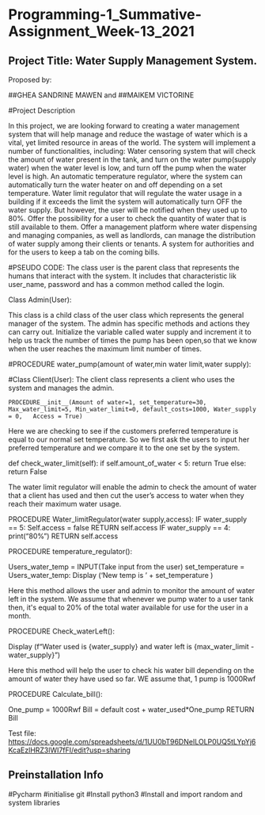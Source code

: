 # Programming-1_Summative-Assignment_Week-13_2021
## Project Title: Water Supply Management System.


Proposed by:


   ##GHEA SANDRINE MAWEN and 
   ##MAIKEM VICTORINE



#Project Description 


In this project, we are looking forward to creating a water management system that will help manage and reduce the wastage of water which is a vital, yet limited resource in areas of the world.
The system will implement a number of functionalities, including:
Water censoring system that will check the amount of water present in the tank, and turn on the water pump(supply water) when the water level is low, and turn off the pump when the water level is high.
An automatic temperature regulator, where the system can automatically turn the water heater on and off depending on a set temperature.
Water limit regulator that will regulate the water usage in a building if it exceeds the limit the system will automatically turn OFF the water supply. But however, the user will be notified when they used up to 80%.
Offer the possibility for a user to check the quantity of water that is still available to them.
Offer a management platform where water dispensing and managing companies, as well as landlords, can manage the distribution of water supply among their clients or tenants.
A system for authorities and for the users to keep a tab on the coming bills.

#PSEUDO CODE:
The class user is the parent class that represents the humans that interact with the system. It includes that characteristic lik user_name, password and has a common method called the login.


Class Admin(User):

This class is a child class of the user class which represents the general manager of the system. The admin has specific methods and actions they can carry out.
 Initialize the variable called water supply and increment it to help us track the number of times the pump has been open,so that we know when the user reaches the maximum limit number of times.  

#PROCEDURE water_pump(amount of water,min water limit,water supply):



#Class Client(User):
The client class represents a client who uses the system and manages the admin.

    PROCEDURE__init__(Amount of water=1, set_temperature=30,  Max_water_limit=5, Min_water_limit=0, default_costs=1000, Water_supply = 0,   Access = True)

Here we are checking to see if the customers preferred temperature is equal to our normal set temperature. So we first ask the users to input her preferred temperature and we compare it to the one set by the system.

def check_water_limit(self):
   if self.amount_of_water < 5:
       return True
   else:
       return False



The water limit regulator will enable the admin to check the amount of water that a client has used  and then cut the user’s access to water when they reach their maximum water usage.

PROCEDURE Water_limitRegulator(water supply,access):
 IF water_supply == 5:
	Self.access = false
	RETURN self.access
IF water_supply == 4:
print(“80%”)
RETURN self.access

 
PROCEDURE temperature_regulator():

Users_water_temp = INPUT(Take input from the user)
set_temperature = Users_water_temp:
Display (‘New temp is ’ + set_temperature )

Here this method allows the user and admin to monitor the amount of water left in the system. We assume that whenever we pump water to a user tank then, it's equal to 20% of the total water available for use for the user in a month.

PROCEDURE Check_waterLeft():

Display (f“Water used is {water_supply} and water left is {max_water_limit - water_supply}”)


Here this method will help the user to check his water bill depending on the amount of water they have used so far. WE assume that, 1 pump is 1000Rwf




PROCEDURE Calculate_bill():

One_pump = 1000Rwf
Bill = default cost + water_used*One_pump
RETURN Bill

Test file:
https://docs.google.com/spreadsheets/d/1UU0bT96DNeILOLP0UQ5tLYpYj6KcaEzlHRZ3lWI7fFI/edit?usp=sharing

## Preinstallation Info
#Pycharm
#initialise git
#Install python3
#Install and import random and system libraries















